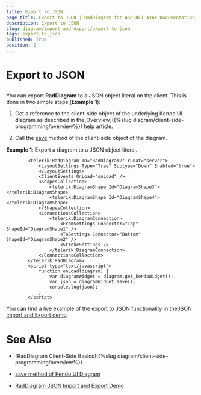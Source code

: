 ```yaml
---
title: Export to JSON
page_title: Export to JSON | RadDiagram for ASP.NET AJAX Documentation
description: Export to JSON
slug: diagram/import-and-export/export-to-json
tags: export,to,json
published: True
position: 2
---
```


# Export to JSON



## 

You can export **RadDiagram** to a JSON object literal on the client. This is done in two simple steps (**Example 1**):

1. Get a reference to the client-side object of the underlying Kendo UI diagram as described in the[Overview]({%slug diagram/client-side-programming/overview%}) help article.

1. Call the [save](http://docs.telerik.com/kendo-ui/api/javascript/dataviz/ui/diagram#methods-save) method of the client-side object of the diagram.

**Example 1**: Export a diagram to a JSON object literal.

````ASPNET
	    <telerik:RadDiagram ID="RadDiagram2" runat="server">
	        <LayoutSettings Type="Tree" Subtype="Down" Enabled="true">
	        </LayoutSettings>
	        <ClientEvents OnLoad="onLoad" />
	        <ShapesCollection>
	            <telerik:DiagramShape Id="DiagramShape3"></telerik:DiagramShape>
	            <telerik:DiagramShape Id="DiagramShape4"></telerik:DiagramShape>
	        </ShapesCollection>
	        <ConnectionsCollection>
	            <telerik:DiagramConnection>
	                <FromSettings Connector="Top" ShapeId="DiagramShape1" />
	                <ToSettings Connector="Bottom" ShapeId="DiagramShape2" />
	                <StrokeSettings />
	            </telerik:DiagramConnection>
	        </ConnectionsCollection>
	    </telerik:RadDiagram>
	    <script type="text/javascript">
	        function onLoad(diagram) {
	            var diagramWidget = diagram.get_kendoWidget();
	            var json = diagramWidget.save();
	            console.log(json);
	        }
	    </script>
````



You can find a live example of the export to JSON functionality in the[JSON Import and Export demo](http://demos.telerik.com/aspnet-ajax/diagram/examples/saveload/defaultcs.aspx).

# See Also

 * [RadDiagram Client-Side Basics]({%slug diagram/client-side-programming/overview%})

 * [save method of Kendo UI Diagram](http://docs.telerik.com/kendo-ui/api/javascript/dataviz/ui/diagram#methods-save)

 * [RadDiagram JSON Import and Export Demo](http://demos.telerik.com/aspnet-ajax/diagram/examples/saveload/defaultcs.aspx)

